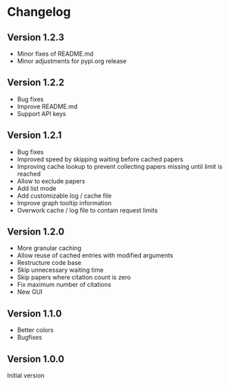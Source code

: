 # Changelog

## Version 1.2.3

- Minor fixes of README.md
- Minor adjustments for pypi.org release

## Version 1.2.2

- Bug fixes
- Improve README.md
- Support API keys

## Version 1.2.1

- Bug fixes
- Improved speed by skipping waiting before cached papers
- Improving cache lookup to prevent collecting papers missing until limit is reached
- Allow to exclude papers
- Add list mode
- Add customizable log / cache file
- Improve graph tooltip information
- Overwork cache / log file to contain request limits

## Version 1.2.0

- More granular caching
- Allow reuse of cached entries with modified arguments
- Restructure code base
- Skip unnecessary waiting time
- Skip papers where citation count is zero
- Fix maximum number of citations
- New GUI

## Version 1.1.0

- Better colors
- Bugfixes

## Version 1.0.0

Initial version